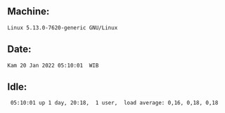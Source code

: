 ## Machine:
```
Linux 5.13.0-7620-generic GNU/Linux
```
## Date:
```
Kam 20 Jan 2022 05:10:01  WIB
```
## Idle:
```
 05:10:01 up 1 day, 20:18,  1 user,  load average: 0,16, 0,18, 0,18
```
